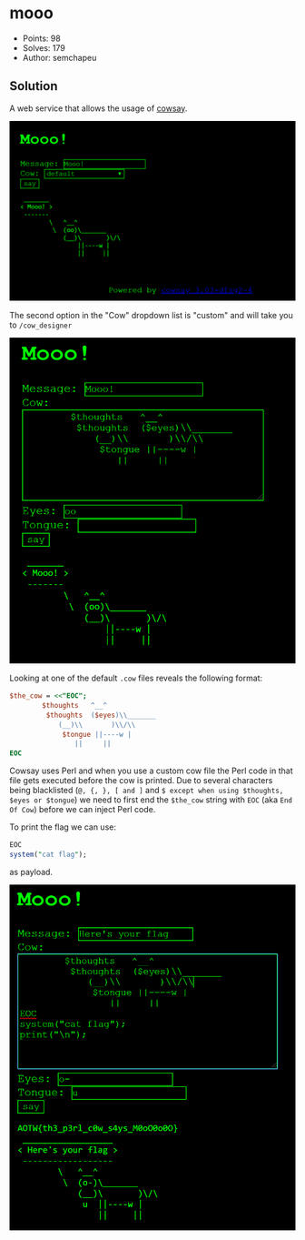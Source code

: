 # mooo

- Points: 98
- Solves: 179
- Author: semchapeu

## Solution 
A web service that allows the usage of [cowsay](https://packages.ubuntu.com/bionic/cowsay).

![](./moo0.png)

The second option in the "Cow" dropdown list is "custom" and will take you to `/cow_designer`

![](./moo1.png)

Looking at one of the default `.cow` files reveals the following format:

```Perl
$the_cow = <<"EOC";
        $thoughts   ^__^
         $thoughts  ($eyes)\\_______
            (__)\\       )\\/\\
             $tongue ||----w |
                ||     ||
EOC

```

Cowsay uses Perl and when you use a custom cow file the Perl code in that file gets executed before the cow is printed.
Due to several characters being blacklisted (`@, {, }, [ and ]` and `$ except when using $thoughts, $eyes or $tongue`) we need to first end the `$the_cow` string with `EOC` (aka `End Of Cow`) before we can inject Perl code.

To print the flag we can use:

```Perl
EOC
system("cat flag");
```
 as payload.

 ![](./moo2.png)
